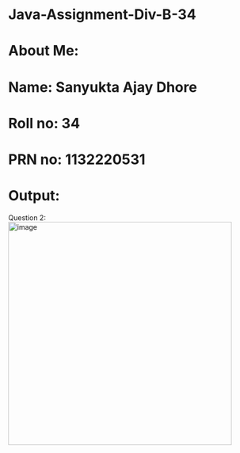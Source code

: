 # Java-Assignment-Div-B-34
# About Me: 
# Name: Sanyukta Ajay Dhore
# Roll no: 34
# PRN no: 1132220531
# Output:
Question 2: 
<img width="451" alt="image" src="https://user-images.githubusercontent.com/55028883/203224362-c8a0981c-b56d-412b-b1cb-336023158ae5.png">
